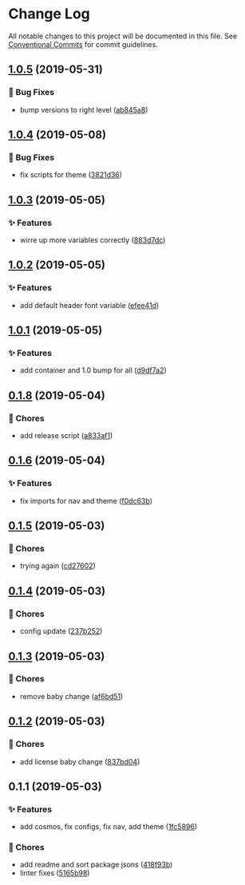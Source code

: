 # Change Log

All notable changes to this project will be documented in this file.
See [Conventional Commits](https://conventionalcommits.org) for commit guidelines.

<a name="1.0.5"></a>
## [1.0.5](https://github.com/caldera-digital/platform/compare/@caldera-digital/theme@1.0.4...@caldera-digital/theme@1.0.5) (2019-05-31)


### :bug: Bug Fixes

* bump versions to right level ([ab845a8](https://github.com/caldera-digital/platform/commit/ab845a8))





<a name="1.0.4"></a>
## [1.0.4](https://github.com/caldera-digital/platform/compare/@caldera-digital/theme@1.0.3...@caldera-digital/theme@1.0.4) (2019-05-08)


### :bug: Bug Fixes

* fix scripts for theme ([3821d36](https://github.com/caldera-digital/platform/commit/3821d36))





<a name="1.0.3"></a>
## [1.0.3](https://github.com/caldera-digital/platform/compare/@caldera-digital/theme@1.0.2...@caldera-digital/theme@1.0.3) (2019-05-05)


### :sparkles: Features

* wirre up more variables correctly ([883d7dc](https://github.com/caldera-digital/platform/commit/883d7dc))





<a name="1.0.2"></a>
## [1.0.2](https://github.com/caldera-digital/platform/compare/@caldera-digital/theme@1.0.1...@caldera-digital/theme@1.0.2) (2019-05-05)


### :sparkles: Features

* add default header font variable ([efee41d](https://github.com/caldera-digital/platform/commit/efee41d))





<a name="1.0.1"></a>
## [1.0.1](https://github.com/caldera-digital/platform/compare/@caldera-digital/theme@0.1.8...@caldera-digital/theme@1.0.1) (2019-05-05)


### :sparkles: Features

* add container and 1.0 bump for all ([d9df7a2](https://github.com/caldera-digital/platform/commit/d9df7a2))





<a name="0.1.8"></a>
## [0.1.8](https://github.com/caldera-digital/platform/compare/@caldera-digital/theme@0.1.6...@caldera-digital/theme@0.1.8) (2019-05-04)


### :ticket: Chores

* add release script ([a833af1](https://github.com/caldera-digital/platform/commit/a833af1))





<a name="0.1.6"></a>
## [0.1.6](https://github.com/caldera-digital/platform/compare/@caldera-digital/theme@0.1.5...@caldera-digital/theme@0.1.6) (2019-05-04)


### :sparkles: Features

* fix imports for nav and theme ([f0dc63b](https://github.com/caldera-digital/platform/commit/f0dc63b))





<a name="0.1.5"></a>
## [0.1.5](https://github.com/caldera-digital/platform/compare/@caldera-digital/theme@0.1.4...@caldera-digital/theme@0.1.5) (2019-05-03)


### :ticket: Chores

* trying again ([cd27602](https://github.com/caldera-digital/platform/commit/cd27602))





<a name="0.1.4"></a>
## [0.1.4](https://github.com/caldera-digital/platform/compare/@caldera-digital/theme@0.1.3...@caldera-digital/theme@0.1.4) (2019-05-03)


### :ticket: Chores

* config update ([237b252](https://github.com/caldera-digital/platform/commit/237b252))





<a name="0.1.3"></a>
## [0.1.3](https://github.com/caldera-digital/platform/compare/@caldera-digital/theme@0.1.2...@caldera-digital/theme@0.1.3) (2019-05-03)


### :ticket: Chores

* remove baby change ([af6bd51](https://github.com/caldera-digital/platform/commit/af6bd51))





<a name="0.1.2"></a>
## [0.1.2](https://github.com/caldera-digital/platform/compare/@caldera-digital/theme@0.1.1...@caldera-digital/theme@0.1.2) (2019-05-03)


### :ticket: Chores

* add license baby change ([837bd04](https://github.com/caldera-digital/platform/commit/837bd04))





<a name="0.1.1"></a>
## 0.1.1 (2019-05-03)


### :sparkles: Features

* add cosmos, fix configs, fix nav, add theme ([1fc5896](https://github.com/caldera-digital/platform/commit/1fc5896))


### :ticket: Chores

* add readme and sort package jsons ([418f93b](https://github.com/caldera-digital/platform/commit/418f93b))
* linter fixes ([5165b98](https://github.com/caldera-digital/platform/commit/5165b98))
